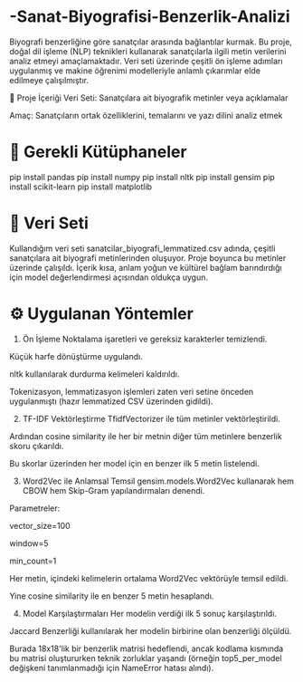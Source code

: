 # -Sanat-Biyografisi-Benzerlik-Analizi
Biyografi benzerliğine göre sanatçılar arasında bağlantılar kurmak.
Bu proje, doğal dil işleme (NLP) teknikleri kullanarak sanatçılarla ilgili metin verilerini analiz etmeyi amaçlamaktadır. Veri seti üzerinde çeşitli ön işleme adımları uygulanmış ve makine öğrenimi modelleriyle anlamlı çıkarımlar elde edilmeye çalışılmıştır.

📁 Proje İçeriği
Veri Seti: Sanatçılara ait biyografik metinler veya açıklamalar

Amaç: Sanatçıların ortak özelliklerini, temalarını ve yazı dilini analiz etmek
# 🧱 Gerekli Kütüphaneler
pip install pandas
pip install numpy
pip install nltk
pip install gensim
pip install scikit-learn
pip install matplotlib

# 📂 Veri Seti
Kullandığım veri seti sanatcilar_biyografi_lemmatized.csv adında, çeşitli sanatçılara ait biyografi metinlerinden oluşuyor. Proje boyunca bu metinler üzerinde çalışıldı. İçerik kısa, anlam yoğun ve kültürel bağlam barındırdığı için model değerlendirmesi açısından oldukça uygun.

# ⚙️ Uygulanan Yöntemler
1. Ön İşleme
Noktalama işaretleri ve gereksiz karakterler temizlendi.

Küçük harfe dönüştürme uygulandı.

nltk kullanılarak durdurma kelimeleri kaldırıldı.

Tokenizasyon, lemmatizasyon işlemleri zaten veri setine önceden uygulanmıştı (hazır lemmatized CSV üzerinden gidildi).

2. TF-IDF Vektörleştirme
TfidfVectorizer ile tüm metinler vektörleştirildi.

Ardından cosine similarity ile her bir metnin diğer tüm metinlere benzerlik skoru çıkarıldı.

Bu skorlar üzerinden her model için en benzer ilk 5 metin listelendi.

3. Word2Vec ile Anlamsal Temsil
gensim.models.Word2Vec kullanarak hem CBOW hem Skip-Gram yapılandırmaları denendi.

Parametreler:

vector_size=100

window=5

min_count=1

Her metin, içindeki kelimelerin ortalama Word2Vec vektörüyle temsil edildi.

Yine cosine similarity ile en benzer 5 metin hesaplandı.

4. Model Karşılaştırmaları
Her modelin verdiği ilk 5 sonuç karşılaştırıldı.

Jaccard Benzerliği kullanılarak her modelin birbirine olan benzerliği ölçüldü.

Burada 18x18'lik bir benzerlik matrisi hedeflendi, ancak kodlama kısmında bu matrisi oluştururken teknik zorluklar yaşandı (örneğin top5_per_model değişkeni tanımlanmadığı için NameError hatası alındı).

